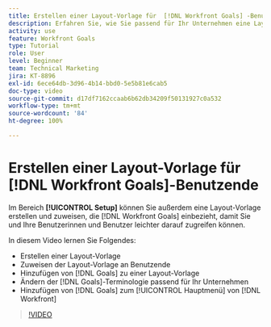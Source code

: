 ```yaml
---
title: Erstellen einer Layout-Vorlage für  [!DNL Workfront Goals] -Benutzende
description: Erfahren Sie, wie Sie passend für Ihr Unternehmen eine Layout-Vorlage mit  [!DNL Workfront Goals], assign the layout template to users, and change [!DNL Goals] -Terminologie erstellen.
activity: use
feature: Workfront Goals
type: Tutorial
role: User
level: Beginner
team: Technical Marketing
jira: KT-8896
exl-id: 6ece64db-3d96-4b14-bbd0-5e5b81e6cab5
doc-type: video
source-git-commit: d17df7162ccaab6b62db34209f50131927c0a532
workflow-type: tm+mt
source-wordcount: '84'
ht-degree: 100%

---
```


# Erstellen einer Layout-Vorlage für [!DNL Workfront Goals]-Benutzende

Im Bereich **[!UICONTROL Setup]** können Sie außerdem eine Layout-Vorlage erstellen und zuweisen, die [!DNL Workfront Goals] einbezieht, damit Sie und Ihre Benutzerinnen und Benutzer leichter darauf zugreifen können.

In diesem Video lernen Sie Folgendes:

* Erstellen einer Layout-Vorlage
* Zuweisen der Layout-Vorlage an Benutzende
* Hinzufügen von [!DNL Goals] zu einer Layout-Vorlage
* Ändern der [!DNL Goals]-Terminologie passend für Ihr Unternehmen
* Hinzufügen von [!DNL Goals] zum [!UICONTROL Hauptmenü] von [!DNL Workfront]

>[!VIDEO](https://video.tv.adobe.com/v/335190/?quality=12&learn=on&enablevpops)

<!--
Learn more graphic
-->
